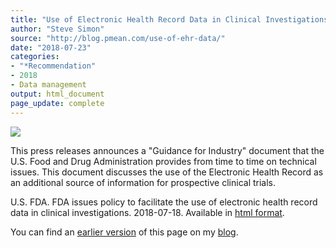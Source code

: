 ```yaml
---
title: "Use of Electronic Health Record Data in Clinical Investigations"
author: "Steve Simon"
source: "http://blog.pmean.com/use-of-ehr-data/"
date: "2018-07-23"
categories:
- "*Recommendation"
- 2018
- Data management
output: html_document
page_update: complete
---
```


![](http://www.pmean.com/new-images/18/use-of-ehr-data01.png)

<!---More--->

This press releases announces a "Guidance for Industry" document that the U.S. Food and Drug Administration provides from time to time on technical issues. This document discusses the use of the Electronic Health Record as an additional source of information for prospective clinical trials.

U.S. FDA. FDA issues policy to facilitate the use of electronic health record data in clinical investigations. 2018-07-18. Available in [html format][fda1].

You can find an [earlier version][sim1] of this page on my [blog][sim2].

[sim1]: http://blog.pmean.com/use-of-ehr-data/
[sim2]: http://blog.pmean.com

[fda1]: https://www.fda.gov/NewsEvents/Newsroom/FDAInBrief/ucm613793.htm




